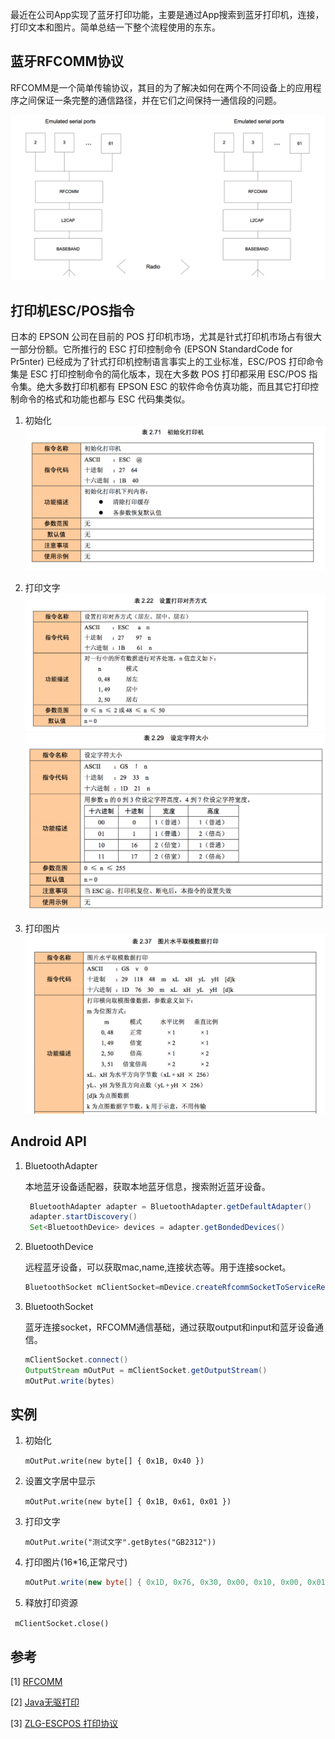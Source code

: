 

最近在公司App实现了蓝牙打印功能，主要是通过App搜索到蓝牙打印机，连接，打印文本和图片。简单总结一下整个流程使用的东东。

 
## 蓝牙RFCOMM协议
RFCOMM是一个简单传输协议，其目的为了解决如何在两个不同设备上的应用程序之间保证一条完整的通信路径，并在它们之间保持一通信段的问题。

![rfcomm](../img/btPrint/rfcomm.png)

## 打印机ESC/POS指令
日本的 EPSON 公司在目前的 POS 打印机市场，尤其是针式打印机市场占有很大一部分份额。它所推行的 ESC 打印控制命令 (EPSON StandardCode for Pr5nter) 已经成为了针式打印机控制语言事实上的工业标准，ESC/POS 打印命令集是 ESC 打印控制命令的简化版本，现在大多数 POS 打印都采用 ESC/POS 指令集。绝大多数打印机都有 EPSON ESC 的软件命令仿真功能，而且其它打印控制命令的格式和功能也都与 ESC 代码集类似。

1. 初始化  
	![init](../img/btPrint/init.png)
	
2. 打印文字
	![text](../img/btPrint/text.png)
	![size](../img/btPrint/size.png)
3. 打印图片
	![pic](../img/btPrint/pic.png)



## Android API



1. BluetoothAdapter 

	本地蓝牙设备适配器，获取本地蓝牙信息，搜索附近蓝牙设备。
	
	
	```java
	 BluetoothAdapter adapter = BluetoothAdapter.getDefaultAdapter()   
	 adapter.startDiscovery()	
	 Set<BluetoothDevice> devices = adapter.getBondedDevices()
	```


2. BluetoothDevice

 	远程蓝牙设备，可以获取mac,name,连接状态等。用于连接socket。     
	
	```java
	BluetoothSocket mClientSocket=mDevice.createRfcommSocketToServiceRecord(UUID.fromString(RF_UUID))
	```

3. BluetoothSocket 

 	蓝牙连接socket，RFCOMM通信基础，通过获取output和input和蓝牙设备通信。  
 	
 	```java
	mClientSocket.connect()		
	OutputStream mOutPut = mClientSocket.getOutputStream() 
	mOutPut.write(bytes)
	```

	
## 实例
1. 初始化
	
	`mOutPut.write(new byte[] { 0x1B, 0x40 })`

2. 设置文字居中显示

   `mOutPut.write(new byte[] { 0x1B, 0x61, 0x01 })`

3. 打印文字
   
   `mOutPut.write("测试文字".getBytes("GB2312"))`

4. 打印图片(16*16,正常尺寸)

	```java
	mOutPut.write(new byte[] { 0x1D, 0x76, 0x30, 0x00, 0x10, 0x00, 0x01,0xFF..... })
	```

5. 释放打印资源

  ` mClientSocket.close()`

   
   




## 参考

[1] [RFCOMM](http://baike.baidu.com/subview/493704/493704.htm)

[2] [Java无驱打印](https://www.ibm.com/developerworks/cn/java/j-lo-pos/)

[3]  [ZLG-ESCPOS 打印协议](http://www.zlgmcu.com/ZLG/Print/pdf/ZLG-ESCPOS.pdf)

